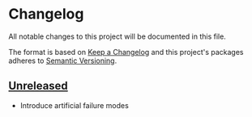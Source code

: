 # Changelog

All notable changes to this project will be documented in this file.

The format is based on [Keep a Changelog](http://keepachangelog.com/en/1.0.0/)
and this project's packages adheres to [Semantic Versioning](http://semver.org/spec/v2.0.0.html).

## [Unreleased]

- Introduce artificial failure modes

[Unreleased]: https://github.com/giantswarm/giantswarm-todo-app/compare/v0.0.1...master
